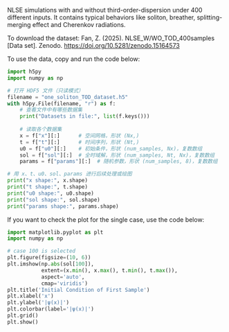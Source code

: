 NLSE simulations with and without third-order-dispersion under 400 different inputs. It contains typical behaviors like soliton, breather, splitting-merging effect and Cherenkov radiations.

To download the dataset: Fan, Z. (2025). NLSE_W/WO_TOD_400samples [Data set]. Zenodo. https://doi.org/10.5281/zenodo.15164573


To use the data, copy and run the code below:

```python
import h5py
import numpy as np

# 打开 HDF5 文件（只读模式）
filename = "one_soliton_TOD_dataset.h5"
with h5py.File(filename, "r") as f:
    # 查看文件中有哪些数据集
    print("Datasets in file:", list(f.keys()))
    
    # 读取各个数据集
    x = f["x"][:]      # 空间网格，形状 (Nx,)
    t = f["t"][:]      # 时间序列，形状 (Nt,)
    u0 = f["u0"][:]    # 初始条件，形状 (num_samples, Nx)，复数数组
    sol = f["sol"][:]  # 全时域解，形状 (num_samples, Nt, Nx)，复数数组
    params = f["params"][:]  # 随机参数，形状 (num_samples, 8)，复数数组

# 用 x、t、u0、sol、params 进行后续处理或绘图
print("x shape:", x.shape)
print("t shape:", t.shape)
print("u0 shape:", u0.shape)
print("sol shape:", sol.shape)
print("params shape:", params.shape)
```

If you want to check the plot for the single case, use the code below:

```python
import matplotlib.pyplot as plt
import numpy as np

# case 100 is selected
plt.figure(figsize=(10, 6))
plt.imshow(np.abs(sol[100]), 
           extent=(x.min(), x.max(), t.min(), t.max()),
           aspect='auto', 
           cmap='viridis')
plt.title('Initial Condition of First Sample')
plt.xlabel('x')
plt.ylabel('|ψ(x)|')
plt.colorbar(label='|ψ(x)|')
plt.grid()
plt.show()
```
